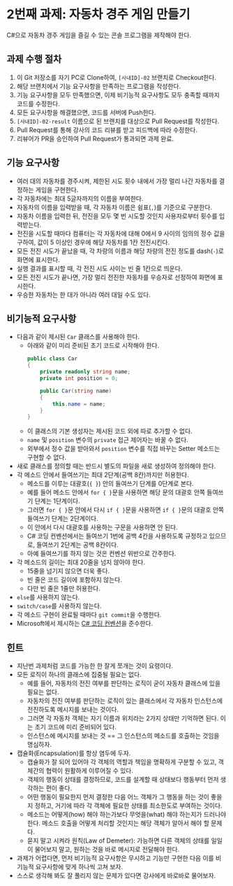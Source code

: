 # 2번째 과제: 자동차 경주 게임 만들기

C#으로 자동차 경주 게임을 즐길 수 있는 콘솔 프로그램을 제작해야 한다.

## 과제 수행 절차

1. 이 Git 저장소를 자기 PC로 Clone하여, `[사내ID]-02` 브랜치로 Checkout한다.
2. 해당 브랜치에서 기능 요구사항을 만족하는 프로그램을 작성한다.
3. 기능 요구사항을 모두 만족했으면, 이제 비기능적 요구사항도 모두 충족할 때까지 코드를 수정한다.
4. 모든 요구사항을 해결했으면, 코드를 서버에 Push한다.
5. `[사내ID]-02-result` 이름으로 된 브랜치를 대상으로 Pull Request를 작성한다.
6. Pull Request를 통해 강사의 코드 리뷰를 받고 피드백에 따라 수정한다.
7. 리뷰어가 PR을 승인하여 Pull Request가 통과되면 과제 완료.

## 기능 요구사항

- 여러 대의 자동차를 경주시켜, 제한된 시도 횟수 내에서 가장 멀리 나간 자동차를 결정하는 게임을 구현한다.
- 각 자동차에는 최대 5글자까지의 이름을 부여한다.
- 자동차의 이름을 입력받을 때, 각 자동차 이름은 쉼표(`,`)를 기준으로 구분한다.
- 자동차 이름을 입력한 뒤, 전진을 모두 몇 번 시도할 것인지 사용자로부터 횟수를 입력받는다.
- 전진을 시도할 때마다 컴퓨터는 각 자동차에 대해 0에서 9 사이의 임의의 정수 값을 구하여, 값이 5 이상인 경우에 해당 자동차를 1칸 전진시킨다.
- 모든 전진 시도가 끝났을 때, 각 차량의 이름과 해당 차량의 전진 정도를 dash(`-`)로 화면에 표시한다.
- 실행 결과를 표시할 때, 각 전진 시도 사이는 빈 줄 1칸으로 띄운다.
- 모든 전진 시도가 끝나면, 가장 멀리 전진한 자동차를 우승자로 선정하여 화면에 표시한다.
- 우승한 자동차는 한 대가 아니라 여러 대일 수도 있다.

## 비기능적 요구사항

- 다음과 같이 제시된 `Car` 클래스를 사용해야 한다.
  - 아래와 같이 미리 준비된 초기 코드로 시작해야 한다.
    ```csharp
    public class Car
    {
        private readonly string name;
        private int position = 0;

        public Car(string name)
        {
            this.name = name;
        }
    }
    ```
  - 이 클래스의 기본 생성자는 제시된 코드 외에 따로 추가할 수 없다.
  - `name` 및 `position` 변수의 `private` 접근 제어자는 바꿀 수 없다.
  - 외부에서 정수 값을 받아와서 `position` 변수를 직접 바꾸는 Setter 메소드는 구현할 수 없다.
- 새로 클래스를 정의할 때는 반드시 별도의 파일을 새로 생성하여 정의해야 한다.
- 각 메소드 안에서 들여쓰기는 최대 2단계(공백 8칸)까지만 허용한다.
  - 메소드를 이루는 대괄호(`{ }`) 안의 들여쓰기 단계를 0단계로 본다.
  - 예를 들어 메소드 안에서 `for { }`문을 사용하면 해당 문의 대괄호 안쪽 들여쓰기 단계는 1단계이다.
  - 그러면 `for { }`문 안에서 다시 `if { }`문을 사용하면 `if { }`문의 대괄호 안쪽 들여쓰기 단계는 2단계이다.
  - 이 안에서 다시 대괄호를 사용하는 구문을 사용하면 안 된다.
  - C# 코딩 컨벤션에서는 들여쓰기 1번에 공백 4칸을 사용하도록 규정하고 있으므로, 들여쓰기 2단계는 공백 8칸이다.
  - 아예 들여쓰기를 하지 않는 것은 컨벤션 위반으로 간주한다.
- 각 메소드의 길이는 최대 20줄을 넘지 않아야 한다.
  - 15줄을 넘기지 않으면 더욱 좋다.
  - 빈 줄은 코드 길이에 포함하지 않는다.
  - 다만 빈 줄은 1줄만 허용한다.
- `else`를 사용하지 않는다.
- `switch/case`를 사용하지 않는다.
- 각 메소드 구현이 완료될 때마다 `git commit`을 수행한다.
- Microsoft에서 제시하는 [C# 코딩 컨벤션](https://learn.microsoft.com/en-us/dotnet/csharp/fundamentals/coding-style/coding-conventions)을 준수한다.

## 힌트

- 지난번 과제처럼 코드를 가능한 한 잘게 쪼개는 것이 요령이다.
- 모든 로직이 하나의 클래스에 집중될 필요는 없다.
  - 예를 들어, 자동차의 전진 여부를 판단하는 로직이 굳이 자동차 클래스에 있을 필요는 없다.
  - 자동차의 전진 여부를 판단하는 로직이 있는 클래스에서 각 자동차 인스턴스에 전진하도록 메시지를 보내는 것이다.
  - 그러면 각 자동차 객체는 자기 이름과 위치라는 2가지 상태만 기억하면 된다. 이는 초기 코드에 미리 준비되어 있다.
  - 인스턴스에 메시지를 보내는 것 == 그 인스턴스의 메소드를 호출하는 것임을 명심하자.
- 캡슐화(Encapsulation)를 항상 염두에 두자.
  - 캡슐화가 잘 되어 있어야 각 객체의 역할과 책임을 명확하게 구분할 수 있고, 객체간의 협력이 원활하게 이루어질 수 있다.
  - 객체의 행동이 상태를 결정하므로, 코드를 설계할 때 상태보다 행동부터 먼저 생각하는 편이 좋다.
  - 어떤 행동이 필요한지 먼저 결정한 다음 어느 객체가 그 행동을 하는 것이 좋을지 정하고, 거기에 따라 각 객체에 필요한 상태를 최소한도로 부여하는 것이다.
  - 메소드는 어떻게(how) 해야 하는가보다 무엇을(what) 해야 하는지가 드러나야 한다. 메소드 호출을 어떻게 처리할 것인지는 해당 객체가 알아서 해야 할 문제다.
  - 묻지 말고 시켜라 원칙(Law of Demeter): 가능하면 다른 객체의 상태를 일일이 물어보지 말고, 원하는 것을 바로 메시지로 전달해야 한다.
- 과제가 어렵다면, 먼저 비기능적 요구사항은 무시하고 기능만 구현한 다음 이를 비기능적 요구사항에 맞게 하나씩 고쳐 보자.
- 스스로 생각해 봐도 잘 풀리지 않는 문제가 있다면 강사에게 바로바로 물어보자.
